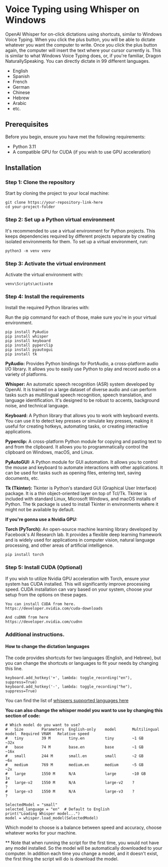 # Voice Typing using Whisper on Windows

OpenAI Whisper for on-click dictations using shortcuts, similar to Windows Voice Typing. When you click the plus button, you will be able to dictate whatever you want the computer to write. Once you click the plus button again, the computer will insert the text where your cursor currently is. This is similar to what Windows Voice Typing does, or, if you're familiar, Dragon NaturallySpeaking. You can directly dictate in 99 different languages.

- English
- Spanish
- French
- German
- Chinese
- Hebrew
- Arabic
- etc.

## Prerequisites

Before you begin, ensure you have met the following requirements:
- Python 3.11
- A compatible GPU for CUDA (if you wish to use GPU acceleration)

## Installation

### Step 1: Clone the repository

Start by cloning the project to your local machine:

```
git clone https://your-repository-link-here
cd your-project-folder
```
### Step 2: Set up a Python virtual environment
It's recommended to use a virtual environment for Python projects. This keeps dependencies required by different projects separate by creating isolated environments for them. To set up a virtual environment, run:

```
python3 -m venv venv
```

### Step 3: Activate the virtual environment
Activate the virtual environment with:

```
venv\Scripts\activate
```

### Step 4: Install the requirements
Install the required Python libraries with:

Run the pip command for each of those, make sure you're in your virtual environment.

```
pip install PyAudio
pip install whisper
pip install keyboard
pip install pyperclip
pip install pyautogui
pip install tk
```

**PyAudio:** Provides Python bindings for PortAudio, a cross-platform audio I/O library. It allows you to easily use Python to play and record audio on a variety of platforms.

**Whisper:** An automatic speech recognition (ASR) system developed by OpenAI. It is trained on a large dataset of diverse audio and can perform tasks such as multilingual speech recognition, speech translation, and language identification. It's designed to be robust to accents, background noise, and technical language.

**Keyboard:** A Python library that allows you to work with keyboard events. You can use it to detect key presses or simulate key presses, making it useful for creating hotkeys, automating tasks, or creating interactive applications.

**Pyperclip:** A cross-platform Python module for copying and pasting text to and from the clipboard. It allows you to programmatically control the clipboard on Windows, macOS, and Linux.

**PyAutoGUI:** A Python module for GUI automation. It allows you to control the mouse and keyboard to automate interactions with other applications. It can be used for tasks such as opening files, entering text, saving documents, etc.

**Tk (Tkinter):** Tkinter is Python's standard GUI (Graphical User Interface) package. It is a thin object-oriented layer on top of Tcl/Tk. Tkinter is included with standard Linux, Microsoft Windows, and macOS installs of Python. The tk package is used to install Tkinter in environments where it might not be available by default.

**If you're gonna use a Nvidia GPU:**  

**Torch (PyTorch):** An open-source machine learning library developed by Facebook's AI Research lab. It provides a flexible deep learning framework and is widely used for applications in computer vision, natural language processing, and other areas of artificial intelligence.

```
pip install torch
```


### Step 5: Install CUDA (Optional)
If you wish to utilize Nvidia GPU acceleration with Torch, ensure your system has CUDA installed. This will significantly improve processing speed. CUDA installation can vary based on your system, choose your setup from the options on these pages.

```
You can install CUDA from here.
https://developer.nvidia.com/cuda-downloads

And cuDNN from here
https://developer.nvidia.com/cudnn
```

###  Additional instructions.

#### How to change the dictation languages

The code provides shortcuts for two languages (English, and Hebrew), but you can change the shortcuts or languages to fit your needs by changing this line.

```
keyboard.add_hotkey('+', lambda: toggle_recording("en"), suppress=True)
keyboard.add_hotkey('-', lambda: toggle_recording("he"), suppress=True)
```

You can find the list of [whispers supported languages here](https://github.com/openai/whisper/blob/main/whisper/tokenizer.py)

**You can also change the whisper model you want to use by changing this section of code:**
```
# Which model do you want to use?
#   Size	    Parameters	English-only    model	    Multilingual model	Required VRAM	Relative speed
#   tiny	    39 M	    tiny.en	        tiny	    ~1 GB	                            ~32x
#   base	    74 M	    base.en	        base	    ~1 GB	                            ~16x
#   small	    244 M	    small.en	    small	    ~2 GB	                            ~6x
#   medium	    769 M	    medium.en	    medium	    ~5 GB	                            ~2x
#   large	    1550 M	    N/A         	large	    ~10 GB	                            1x
#   large-v2	1550 M	    N/A 	        large-v2    ?                                   ?
#   large-v3	1550 M	    N/A            	large-v3    ?                                   ?

SelectedModel = "small"
selected_language = "en"  # Default to English
print("Loading Whisper model...")
model = whisper.load_model(SelectedModel)
```

Which model to choose is a balance between speed and accuracy, choose whatever works for your machine.

** Note that when running the script for the first time, you would not have any model installed. So the model will be automatically downloaded to your computer. In addition each time you change a model, and it doesn't exist, the first thing the script will do is download the model.

